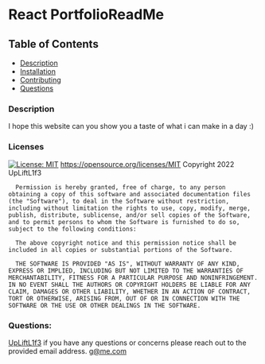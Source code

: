 # React PortfolioReadMe

## Table of Contents

- [Description](#Description)
- [Installation](#Installation)
- [Contributing](#Contributing)
- [Questions](#Questions)

### Description

I hope this website can you show you a taste of what i can make in a day :)

### Licenses

[![License: MIT](https://img.shields.io/badge/License-MIT-yellow.svg)](https://opensource.org/licenses/MIT)
https://opensource.org/licenses/MIT
Copyright 2022 UpLiftL1f3

      Permission is hereby granted, free of charge, to any person obtaining a copy of this software and associated documentation files (the "Software"), to deal in the Software without restriction, including without limitation the rights to use, copy, modify, merge, publish, distribute, sublicense, and/or sell copies of the Software, and to permit persons to whom the Software is furnished to do so, subject to the following conditions:

      The above copyright notice and this permission notice shall be included in all copies or substantial portions of the Software.

      THE SOFTWARE IS PROVIDED "AS IS", WITHOUT WARRANTY OF ANY KIND, EXPRESS OR IMPLIED, INCLUDING BUT NOT LIMITED TO THE WARRANTIES OF MERCHANTABILITY, FITNESS FOR A PARTICULAR PURPOSE AND NONINFRINGEMENT. IN NO EVENT SHALL THE AUTHORS OR COPYRIGHT HOLDERS BE LIABLE FOR ANY CLAIM, DAMAGES OR OTHER LIABILITY, WHETHER IN AN ACTION OF CONTRACT, TORT OR OTHERWISE, ARISING FROM, OUT OF OR IN CONNECTION WITH THE SOFTWARE OR THE USE OR OTHER DEALINGS IN THE SOFTWARE.

### Questions:

[ UpLiftL1f3](https://github.com/UpLiftL1f3/Portfolio-react)
if you have any questions or concerns please reach out to the provided email address.
g@me.com
